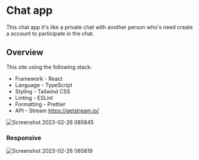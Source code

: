 # Chat app
This chat app it's like a private chat with another person who's need create a account to participate in the chat. 


## Overview

This site using the following stack:

- Framework - React
- Language - TypeScript
- Styling - Tailwind CSS
- Linting - ESLint
- Formatting - Prettier
- API - Stream https://getstream.io/

![Screenshot 2023-02-26 085845](https://user-images.githubusercontent.com/45718089/221411863-b163fbcb-27f4-4f12-9a29-9c5f8213305d.jpg)
### Responsive
![Screenshot 2023-02-26 085819](https://user-images.githubusercontent.com/45718089/221411866-95c9ca4c-df8d-43b5-9500-8914193f3cec.jpg)
